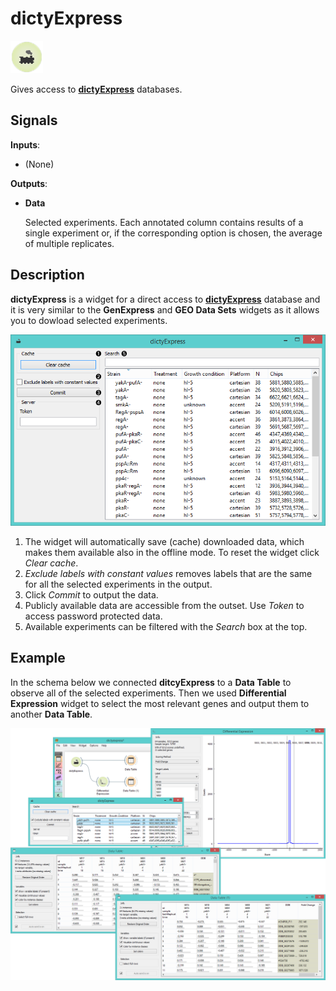 dictyExpress
============

![Widget icon](icons/dictyexpress.png)

Gives access to [**dictyExpress**](http://dictyexpress.biolab.si/) databases.

Signals
-------

**Inputs**:

- (None)

**Outputs**:

- **Data**

  Selected experiments. Each annotated column contains results
  of a single experiment or, if the corresponding option is
  chosen, the average of multiple replicates.

Description
-----------

**dictyExpress** is a widget for a direct access to [**dictyExpress**](http://dictyexpress.biolab.si/) database 
and it is very similar to the **GenExpress** and **GEO Data Sets** widgets as it allows you to dowload 
selected experiments.

![dicty widget](images/dictyExpress-stamped.png)

1. The widget will automatically save (cache) downloaded data, which makes them available also in the offline mode. To reset    the widget click *Clear cache*.
2. *Exclude labels with constant values* removes labels that are the same for all the selected experiments in the output.
3. Click *Commit* to output the data.
4. Publicly available data are accessible from the outset. Use *Token* to access password protected data.
5. Available experiments can be filtered with the *Search* box at the top.

Example
-------

In the schema below we connected **ditcyExpress** to a **Data Table** to observe all of
the selected experiments. Then we used **Differential Expression** widget to select
the most relevant genes and output them to another **Data Table**.

<img src="images/dictyExpress-Example.png" alt="image" width="600">

